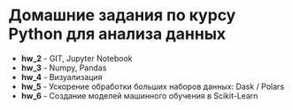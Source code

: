 # Домашние задания по курсу Python для анализа данных

- **hw_2** - GIT, Jupyter Notebook
- **hw_3** - Numpy, Pandas
- **hw_4** - Визуализация
- **hw_5** - Ускорение обработки больших наборов данных: Dask / Polars
- **hw_6** - Создание моделей машинного обучения в Scikit-Learn
